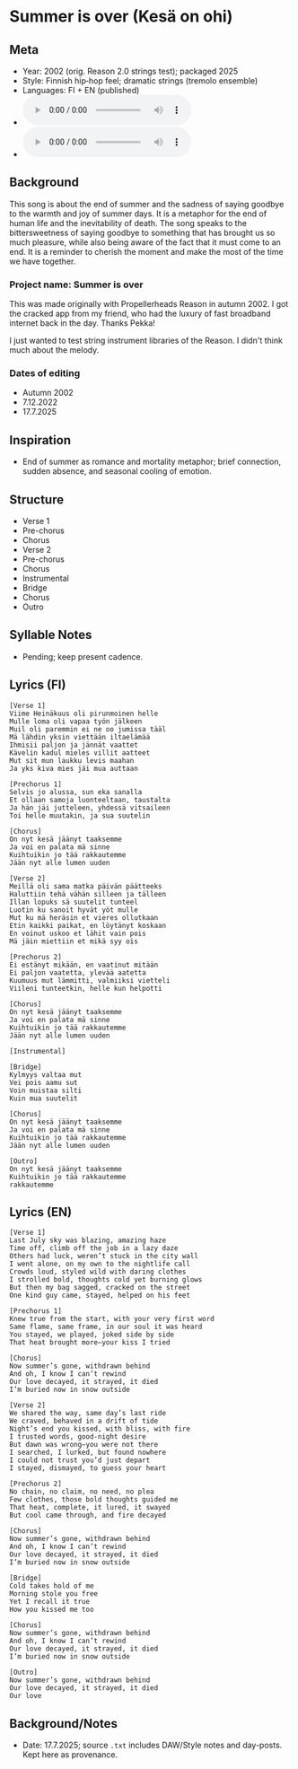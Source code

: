 # Summer is over (Kesä on ohi)

## Meta
- Year: 2002 (orig. Reason 2.0 strings test); packaged 2025
- Style: Finnish hip‑hop feel; dramatic strings (tremolo ensemble)
- Languages: FI + EN (published)
- ![Summer is over MP3](https://archive.org/download/steve_chill_freshman/06%20-%20Summer%20is%20over.mp3)
- ![Kesä on ohi MP3](https://archive.org/download/oulupoko_ylaaste/06%20-%20Kes%C3%A4%20on%20ohi.mp3)
## Background
This song is about the end of summer and the sadness of saying goodbye to the warmth and joy of summer days. It is a metaphor for the end of human life and the inevitability of death. The song speaks to the bittersweetness of saying goodbye to something that has brought us so much pleasure, while also being aware of the fact that it must come to an end. It is a reminder to cherish the moment and make the most of the time we have together.

### Project name: Summer is over

This was made originally with Propellerheads Reason in autumn 2002. I got the cracked app from my friend, who had the luxury of fast broadband internet back in the day. Thanks Pekka!

I just wanted to test string instrument libraries of the Reason. I didn't think much about the melody.

### Dates of editing
- Autumn 2002
- 7.12.2022
- 17.7.2025

## Inspiration
- End of summer as romance and mortality metaphor; brief connection, sudden absence, and seasonal cooling of emotion.

## Structure
- Verse 1
- Pre-chorus
- Chorus
- Verse 2
- Pre-chorus
- Chorus
- Instrumental
- Bridge
- Chorus
- Outro

## Syllable Notes
- Pending; keep present cadence.

## Lyrics (FI)
```
[Verse 1]
Viime Heinäkuus oli pirunmoinen helle
Mulle loma oli vapaa työn jälkeen
Muil oli paremmin ei ne oo jumissa tääl
Mä lähdin yksin viettään iltaelämää
Ihmisii paljon ja jännät vaattet
Kävelin kadul mieles villit aatteet
Mut sit mun laukku levis maahan
Ja yks kiva mies jäi mua auttaan

[Prechorus 1]
Selvis jo alussa, sun eka sanalla
Et ollaan samoja luonteeltaan, taustalta
Ja hän jäi jutteleen, yhdessä vitsaileen
Toi helle muutakin, ja sua suutelin

[Chorus]
On nyt kesä jäänyt taaksemme
Ja voi en palata mä sinne
Kuihtuikin jo tää rakkautemme
Jään nyt alle lumen uuden

[Verse 2]
Meillä oli sama matka päivän päätteeks
Haluttiin tehä vähän silleen ja tälleen
Illan lopuks sä suutelit tunteel
Luotin ku sanoit hyvät yöt mulle
Mut ku mä heräsin et vieres ollutkaan
Etin kaikki paikat, en löytänyt koskaan
En voinut uskoo et lähit vain pois
Mä jäin miettiin et mikä syy ois

[Prechorus 2]
Ei estänyt mikään, en vaatinut mitään
Ei paljon vaatetta, ylevää aatetta
Kuumuus mut lämmitti, valmiiksi vietteli
Viileni tunteetkin, helle kun helpotti

[Chorus]
On nyt kesä jäänyt taaksemme
Ja voi en palata mä sinne
Kuihtuikin jo tää rakkautemme
Jään nyt alle lumen uuden

[Instrumental]

[Bridge]
Kylmyys valtaa mut
Vei pois aamu sut
Voin muistaa silti
Kuin mua suutelit

[Chorus]
On nyt kesä jäänyt taaksemme
Ja voi en palata mä sinne
Kuihtuikin jo tää rakkautemme
Jään nyt alle lumen uuden

[Outro]
On nyt kesä jäänyt taaksemme
Kuihtuikin jo tää rakkautemme
rakkautemme
```

## Lyrics (EN)
```
[Verse 1]
Last July sky was blazing, amazing haze
Time off, climb off the job in a lazy daze
Others had luck, weren’t stuck in the city wall
I went alone, on my own to the nightlife call
Crowds loud, styled wild with daring clothes
I strolled bold, thoughts cold yet burning glows
But then my bag sagged, cracked on the street
One kind guy came, stayed, helped on his feet

[Prechorus 1]
Knew true from the start, with your very first word
Same flame, same frame, in our soul it was heard
You stayed, we played, joked side by side
That heat brought more—your kiss I tried

[Chorus]
Now summer’s gone, withdrawn behind
And oh, I know I can’t rewind
Our love decayed, it strayed, it died
I’m buried now in snow outside

[Verse 2]
We shared the way, same day’s last ride
We craved, behaved in a drift of tide
Night’s end you kissed, with bliss, with fire
I trusted words, good-night desire
But dawn was wrong—you were not there
I searched, I lurked, but found nowhere
I could not trust you’d just depart
I stayed, dismayed, to guess your heart

[Prechorus 2]
No chain, no claim, no need, no plea
Few clothes, those bold thoughts guided me
That heat, complete, it lured, it swayed
But cool came through, and fire decayed

[Chorus]
Now summer’s gone, withdrawn behind
And oh, I know I can’t rewind
Our love decayed, it strayed, it died
I’m buried now in snow outside

[Bridge]
Cold takes hold of me
Morning stole you free
Yet I recall it true
How you kissed me too

[Chorus]
Now summer’s gone, withdrawn behind
And oh, I know I can’t rewind
Our love decayed, it strayed, it died
I’m buried now in snow outside

[Outro]
Now summer’s gone, withdrawn behind
Our love decayed, it strayed, it died
Our love
```

## Background/Notes
- Date: 17.7.2025; source `.txt` includes DAW/Style notes and day-posts. Kept here as provenance.
